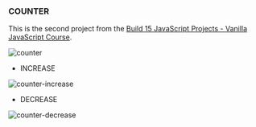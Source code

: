 ### COUNTER
This is the second project from the [Build 15 JavaScript Projects - Vanilla JavaScript Course](https://www.youtube.com/watch?v=3PHXvlpOkf4&t=363s).

![counter](https://github.com/Fejiro001/Counter/assets/45316079/281238ff-597d-4a15-9940-d655da7d65de)


- INCREASE
  
![counter-increase](https://github.com/Fejiro001/Counter/assets/45316079/255f8937-d2f0-4830-9474-61780614db89)


- DECREASE
  
![counter-decrease](https://github.com/Fejiro001/Counter/assets/45316079/c0f006e9-253f-4930-950a-b662f7848b5a)
